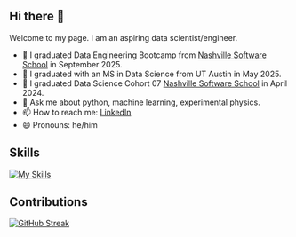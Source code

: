 ## Hi there 👋
Welcome to my page.
I am an aspiring data scientist/engineer. 

<!--
**siwa-p/siwa-p** is a ✨ _special_ ✨ repository because its `README.md` (this file) appears on your GitHub profile.

Here are some ideas to get you started:
-->

- 🔭 I graduated Data Engineering Bootcamp from [Nashville Software School](https://nashvillesoftwareschool.com/) in September 2025.
- 🎉 I graduated with an MS in Data Science from UT Austin in May 2025.
- 🎉 I graduated Data Science Cohort 07 [Nashville Software School](https://nashvillesoftwareschool.com/) in April 2024.
- 💬 Ask me about python, machine learning, experimental physics.
- 📫 How to reach me: [LinkedIn](https://www.linkedin.com/in/prahlad-siwakoti/)
- 😄 Pronouns: he/him
  
## Skills
[![My Skills](https://skillicons.dev/icons?i=py,pytorch,r,postgres,postman,linux,docker,fastapi,githubactions,rabbitmq)](https://skillicons.dev)

## Contributions
[![GitHub Streak](https://streak-stats.demolab.com/?user=siwa-p)](https://git.io/streak-stats)

